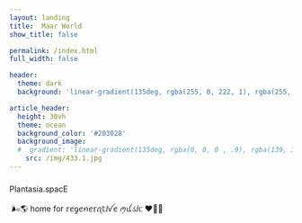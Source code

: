 ```yaml
---
layout: landing
title:  Maar World
show_title: false

permalink: /index.html
full_width: false

header:
  theme: dark
  background: 'linear-gradient(135deg, rgba(255, 0, 222, 1), rgba(255, 0, 0, .5),)'

article_header:
  height: 30vh
  theme: ocean
  background_color: '#203028' 
  background_image:
  #  gradient: 'linear-gradient(135deg, rgba(0, 0, 0 , .9), rgba(139, 34, 139, .9))'
    src: /img/433.1.jpg
--- 
```


<div class="p-5"></div>


<div class="hero hero--center hero--bordered hero-example--linear-gradient">
  <div class="hero__content">
    <h3></h3>
    <p class="white">Plantasia.spacE <br> <br> 
     🌬🌎 home for 𝕣ꫀᧁꫀꪀꫀ𝕣ꪖ𝕥ⅈꪜꫀ ꪑꪊડⅈᥴ ❤️‍🔥🐬
    </p>
  </div>
</div>


<div class="p-5"></div>
<div class="p-5"></div>

